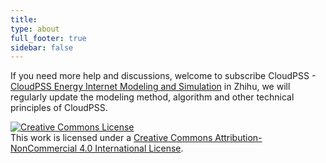 ```yaml
---
title:
type: about
full_footer: true
sidebar: false
---
```


If you need more help and discussions, welcome to subscribe CloudPSS - [CloudPSS Energy Internet Modeling and Simulation](https://zhuanlan.zhihu.com/cloudpss) in Zhihu, we will regularly update the modeling method, algorithm and other technical principles of CloudPSS.

<a rel="license" href="http://creativecommons.org/licenses/by-nc/4.0/"><img alt="Creative Commons License" style="border-width:0" src="https://i.creativecommons.org/l/by-nc/4.0/88x31.png" /></a><br />This work is licensed under a <a rel="license" href="http://creativecommons.org/licenses/by-nc/4.0/">Creative Commons Attribution-NonCommercial 4.0 International License</a>.
